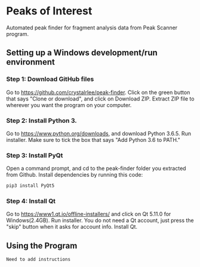 # Peaks of Interest
Automated peak finder for fragment analysis data from Peak Scanner program. 

## Setting up a Windows development/run environment

### Step 1: Download GitHub files
Go to https://github.com/crystalrlee/peak-finder. Click on the green button that says "Clone or download", 
and click on Download ZIP. Extract ZIP file to wherever you want the program on your computer.  

### Step 2: Install Python 3. 
Go to https://www.python.org/downloads, and download Python 3.6.5. Run installer. 
Make sure to tick the box that says "Add Python 3.6 to PATH."

### Step 3: Install PyQt 
Open a command prompt, and cd to the peak-finder folder you extracted from Github. Install dependencies by running this code:
```sh
pip3 install PyQt5
```
### Step 4: Install Qt
Go to https://www1.qt.io/offline-installers/ and click on Qt 5.11.0 for Windows(2.4GB). Run installer. You do not need a Qt account,
just press the "skip" button when it asks for account info. Install Qt.

## Using the Program
```sh
Need to add instructions
```
